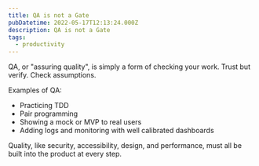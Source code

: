```yaml
---
title: QA is not a Gate
pubDatetime: 2022-05-17T12:13:24.000Z
description: QA is not a Gate
tags:
  - productivity
---
```


QA, or "assuring quality", is simply a form of checking your work. Trust but verify. Check
assumptions.

Examples of QA:

- Practicing TDD
- Pair programming
- Showing a mock or MVP to real users
- Adding logs and monitoring with well calibrated dashboards

Quality, like security, accessibility, design, and performance, must all be built into the product
at every step.
